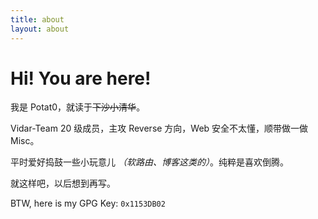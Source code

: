 ```yaml
---
title: about
layout: about
---
```

# Hi! You are here!

我是 Potat0，就读于~~下沙小清华~~。

Vidar-Team 20 级成员，主攻 Reverse 方向，Web 安全不太懂，顺带做一做 Misc。

平时爱好捣鼓一些小玩意儿 *（软路由、博客这类的）*。纯粹是喜欢倒腾。

就这样吧，以后想到再写。

BTW, here is my GPG Key: `0x1153DB02`
